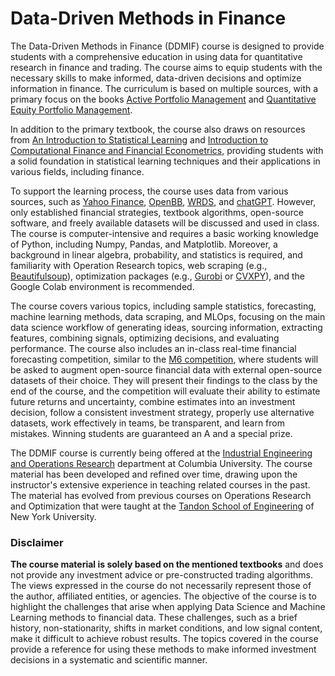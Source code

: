 # Data-Driven Methods in Finance

The Data-Driven Methods in Finance (DDMIF) course is designed to provide students with a comprehensive education in using data for quantitative research in finance and trading. The course aims to equip students with the necessary skills to make informed, data-driven decisions and optimize information in finance. The curriculum is based on multiple sources, with a primary focus on the books [Active Portfolio Management](https://www.amazon.com/Active-Portfolio-Management-Quantitative-Controlling/dp/0070248826/ref=sr_1_1?keywords=active+portfolio+management+grinold+and+kahn&qid=1677301448&sprefix=active+port%2Caps%2C118&sr=8-1&ufe=app_do%3Aamzn1.fos.18ed3cb5-28d5-4975-8bc7-93deae8f9840) and [Quantitative Equity Portfolio Management](https://ludwigbc.com/books/qepm-2/).

In addition to the primary textbook, the course also draws on resources from [An Introduction to Statistical Learning](https://www.statlearning.com/) and [Introduction to Computational Finance and Financial Econometrics](https://bookdown.org/compfinezbook/introcompfinr/), providing students with a solid foundation in statistical learning techniques and their applications in various fields, including finance.

To support the learning process, the course uses data from various sources, such as [Yahoo Finance](https://finance.yahoo.com/), [OpenBB](https://openbb.co/), [WRDS](https://wrds-www.wharton.upenn.edu/), and [chatGPT](https://chat.openai.com/chat). However, only established financial strategies, textbook algorithms, open-source software, and freely available datasets will be discussed and used in class. The course is computer-intensive and requires a basic working knowledge of Python, including Numpy, Pandas, and Matplotlib. Moreover, a background in linear algebra, probability, and statistics is required, and familiarity with Operation Research topics, web scraping (e.g., [Beautifulsoup](https://beautiful-soup-4.readthedocs.io/en/latest/)), optimization packages (e.g., [Gurobi](https://www.gurobi.com/) or [CVXPY](https://www.cvxpy.org/)), and the Google Colab environment is recommended.

The course covers various topics, including sample statistics, forecasting, machine learning methods, data scraping, and MLOps, focusing on the main data science workflow of generating ideas, sourcing information, extracting features, combining signals, optimizing decisions, and evaluating performance. The course also includes an in-class real-time financial forecasting competition, similar to the [M6 competition](https://m6competition.com/), where students will be asked to augment open-source financial data with external open-source datasets of their choice. They will present their findings to the class by the end of the course, and the competition will evaluate their ability to estimate future returns and uncertainty, combine estimates into an investment decision, follow a consistent investment strategy, properly use alternative datasets, work effectively in teams, be transparent, and learn from mistakes. Winning students are guaranteed an A and a special prize.

The DDMIF course is currently being offered at the [Industrial Engineering and Operations Research](https://www.ieor.columbia.edu/faculty/naftali-cohen) department at Columbia University. The course material has been developed and refined over time, drawing upon the instructor's extensive experience in teaching related courses in the past. The material has evolved from previous courses on Operations Research and Optimization that were taught at the [Tandon School of Engineering](https://engineering.nyu.edu/faculty/naftali-cohen) of New York University.

### Disclaimer
**The course material is solely based on the mentioned textbooks** and does not provide any investment advice or pre-constructed trading algorithms. The views expressed in the course do not necessarily represent those of the author, affiliated entities, or agencies. The objective of the course is to highlight the challenges that arise when applying Data Science and Machine Learning methods to financial data. These challenges, such as a brief history, non-stationarity, shifts in market conditions, and low signal content, make it difficult to achieve robust results. The topics covered in the course provide a reference for using these methods to make informed investment decisions in a systematic and scientific manner.
